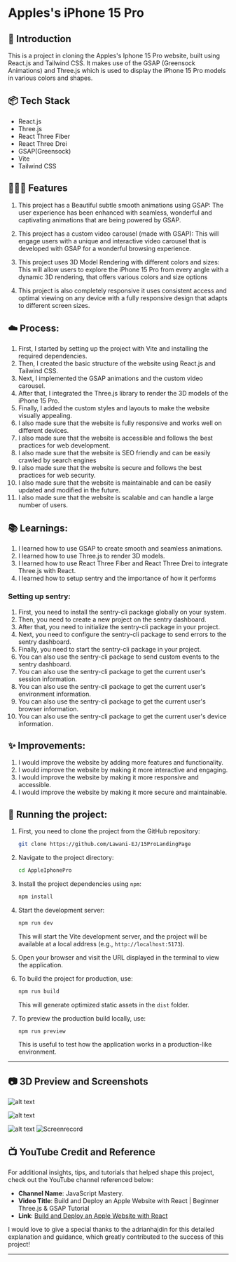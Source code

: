 # Apples's iPhone 15 Pro 
## 🍃 Introduction
This is a project in cloning the Apples's Iphone 15 Pro website, built using React.js and Tailwind CSS. It makes use of the GSAP (Greensock Animations) and Three.js which is used to display the iPhone 15 Pro models in various colors and shapes.

## 📦 Tech Stack
- React.js
- Three.js
- React Three Fiber
- React Three Drei
- GSAP(Greensock)
- Vite
- Tailwind CSS

## 🧑🏿‍🍳 Features
1. This project has a Beautiful subtle smooth animations using GSAP: The user experience has been enhanced with seamless, wonderful and captivating animations that are being powered by GSAP.

2. This project has a custom video carousel (made with GSAP): This will engage users with a unique and interactive video carousel that is developed with GSAP for a wonderful browsing experience.

3. This project uses 3D Model Rendering with different colors and sizes: This will allow users to explore the iPhone 15 Pro from every angle with a dynamic 3D rendering, that offers various colors and size options

4. This project is also completely responsive it uses consistent access and optimal viewing on any device with a fully responsive design that adapts to different screen sizes.

## ☁️ Process:
1. First, I started by setting up the project with Vite and installing the required dependencies.
2. Then, I created the basic structure of the website using React.js and Tailwind CSS.
3. Next, I implemented the GSAP animations and the custom video carousel.
4. After that, I integrated the Three.js library to render the 3D models of the
iPhone 15 Pro.
5. Finally, I added the custom styles and layouts to make the website visually appealing.
6. I also made sure that the website is fully responsive and works well on different devices.
7. I also made sure that the website is accessible and follows the best practices for web development.
8. I also made sure that the website is SEO friendly and can be easily crawled by search engines
9. I also made sure that the website is secure and follows the best practices for web security.
10. I also made sure that the website is maintainable and can be easily updated and modified in
the future.
11. I also made sure that the website is scalable and can handle a large number of users.

## 📚 Learnings:
1. I learned how to use GSAP to create smooth and seamless animations.
2. I learned how to use Three.js to render 3D models.
3. I learned how to use React Three Fiber and React Three Drei to integrate Three.js with
React.
4. I learned how to setup sentry and the importance of how it performs 

### Setting up sentry:
1. First, you need to install the sentry-cli package globally on your system.
2. Then, you need to create a new project on the sentry dashboard.
3. After that, you need to initialize the sentry-cli package in your project.
4. Next, you need to configure the sentry-cli package to send errors to the sentry
dashboard.
5. Finally, you need to start the sentry-cli package in your project.
6. You can also use the sentry-cli package to send custom events to the sentry
dashboard.
7. You can also use the sentry-cli package to get the current user's session
information.
8. You can also use the sentry-cli package to get the current user's
environment information.
9. You can also use the sentry-cli package to get the current user's
browser information.
10. You can also use the sentry-cli package to get the current user's
device information.

## ✨ Improvements:
1. I would improve the website by adding more features and functionality.
2. I would improve the website by making it more interactive and engaging.
3. I would improve the website by making it more responsive and accessible.
4. I would improve the website by making it more secure and maintainable.


## 🚦 Running the project:
1. First, you need to clone the project from the GitHub repository:
   ```bash
   git clone https://github.com/Lawani-EJ/15ProLandingPage
   ```
2. Navigate to the project directory:
   ```bash
   cd AppleIphonePro
   ```
3. Install the project dependencies using `npm`:
   ```bash
   npm install
   ```
4. Start the development server:
   ```bash
   npm run dev
   ```
   This will start the Vite development server, and the project will be available at a local address (e.g., `http://localhost:5173`).

5. Open your browser and visit the URL displayed in the terminal to view the application.

6. To build the project for production, use:
   ```bash
   npm run build
   ```
   This will generate optimized static assets in the `dist` folder.

7. To preview the production build locally, use:
   ```bash
   npm run preview
   ```
   This is useful to test how the application works in a production-like environment.

---

## 📷 3D Preview and Screenshots 
![alt text](image.png)

![alt text](image-1.png)

![alt text](image-2.png)
![Screenrecord](screenrecord.gif)

## 📺 YouTube Credit and Reference  
For additional insights, tips, and tutorials that helped shape this project, check out the YouTube channel referenced below:  

- **Channel Name**: JavaScript Mastery.  
- **Video Title**: Build and Deploy an Apple Website with React | Beginner Three.js & GSAP Tutorial  
- **Link**: [Build and Deploy an Apple Website with React](https://youtu.be/kRQbRAJ4-Fs?si=Pig1Uh6s5ONej0VF)  

I would love to give a special thanks to the adrianhajdin for this detailed explanation and guidance, which greatly contributed to the success of this project!  

---